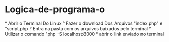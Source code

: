 # Logica-de-programa-o
° Abrir o Terminal Do Linux
° Fazer o download Dos Arquivos "index.php" e "script.php
̣° Entra na pasta com os arquivos baixados pelo terminal
° Utilizar o comando "php -S localhost:8000
° abrir o link enviado no terminal
